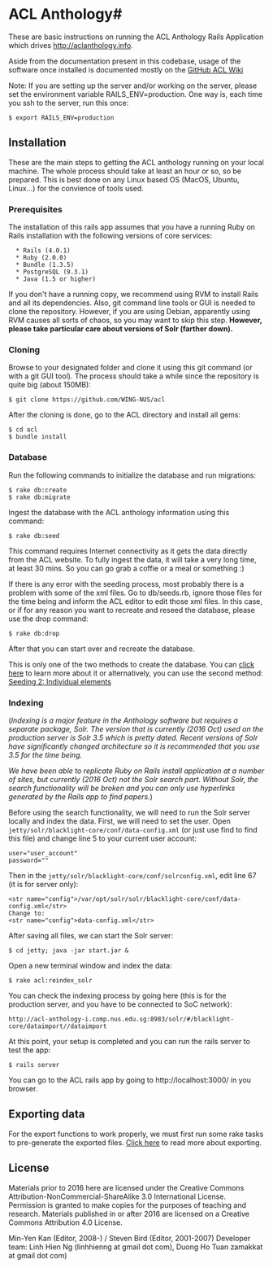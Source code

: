 # ACL Anthology#

These are basic instructions on running the ACL Anthology Rails Application which drives http://aclanthology.info. 

Aside from the documentation present in this codebase, usage of the software once installed is documented mostly on the [GitHub ACL Wiki](https://github.com/WING-NUS/acl/wiki)

Note: If you are setting up the server and/or working on the server, please set the environment variable RAILS_ENV=production. One way is, each time you ssh to the server, run this once:
```
$ export RAILS_ENV=production
```

## Installation ##
These are the main steps to getting the ACL anthology running on your local machine. The whole process should take at least an hour or so, so be prepared. This is best done on any Linux based OS (MacOS, Ubuntu, Linux...) for the convience of tools used.

### Prerequisites ###
The installation of this rails app assumes that you have a running Ruby on Rails installation with the following versions of core services:
```
  * Rails (4.0.1)
  * Ruby (2.0.0)
  * Bundle (1.3.5)
  * PostgreSQL (9.3.1)
  * Java (1.5 or higher)
```
If you don't have a running copy, we recommend using RVM to install Rails and all its dependencies. Also, git command line tools or GUI is needed to clone the repository.  However, if you are using Debian, apparently using RVM causes all sorts of chaos, so you may want to skip this step.  **However, please take particular care about versions of Solr (farther down).**

### Cloning ###
Browse to your designated folder and clone it using this git command (or with a git GUI tool). The process should take a while since the repository is quite big (about 150MB):
```
$ git clone https://github.com/WING-NUS/acl
```
After the cloning is done, go to the ACL directory and install all gems:
```
$ cd acl
$ bundle install
```

### Database ###
Run the following commands to initialize the database and run migrations:
```
$ rake db:create
$ rake db:migrate
```
Ingest the database with the ACL anthology information using this command:
```
$ rake db:seed
```
This command requires Internet connectivity as it gets the data directly from the ACL website. To fully ingest the data, it will take a very long time, at least 30 mins. So you can go grab a coffie or a meal or something :) 

If there is any error with the seeding process, most probably there is a problem with some of the xml files. Go to db/seeds.rb, ignore those files for the time being and inform the ACL editor to edit those xml files. In this case, or if for any reason you want to recreate and reseed the database, please use the drop command:
```
$ rake db:drop
```
After that you can start over and recreate the database.

This is only one of the two methods to create the database. You can [click here](https://github.com/WING-NUS/acl/wiki/Seeding-1:-Initial-database-seeding) to learn more about it or alternatively, you can use the second method: [Seeding 2: Individual elements](https://github.com/WING-NUS/acl/wiki/Seeding-2:-Individual-elements)

### Indexing ###
(*Indexing is a major feature in the Anthology software but requires a separate package, Solr.  The version that is currently (2016 Oct) used on the production server is Solr 3.5 which is pretty dated.  Recent versions of Solr have significantly changed architecture so it is recommended that you use 3.5 for the time being.*

*We have been able to replicate Ruby on Rails install application at a number of sites, but currently (2016 Oct) not the Solr search part.  Without Solr, the search functionality will be broken and you can only use hyperlinks generated by the Rails app to find papers.*)

Before using the search functionality, we will need to run the Solr server locally and index the data. First, we will need to set the user. Open `jetty/solr/blacklight-core/conf/data-config.xml` (or just use find to find this file) and change line 5 to your current user account:
```
user="user_account"
password=""
```
Then in the `jetty/solr/blacklight-core/conf/solrconfig.xml`, edit line 67 (it is for server only):
```
<str name="config">/var/opt/solr/solr/blacklight-core/conf/data-config.xml</str>
Change to:
<str name="config">data-config.xml</str>
```
After saving all files, we can start the Solr server:
```
$ cd jetty; java -jar start.jar &
```
Open a new terminal window and index the data:
```
$ rake acl:reindex_solr 
```
You can check the indexing process by going here (this is for the production server, and you have to be connected to SoC network):
```
http://acl-anthology-i.comp.nus.edu.sg:8983/solr/#/blacklight-core/dataimport//dataimport
```
At this point, your setup is completed and you can run the rails server to test the app:
```
$ rails server
```
You can go to the ACL rails app by going to http://localhost:3000/ in you browser.

## Exporting data ##

For the export functions to work properly, we must first run some rake tasks to pre-generate the exported files. [Click here](https://github.com/WING-NUS/acl/wiki/Exporting) to read more about exporting.

## License ##
Materials prior to 2016 here are licensed under the Creative Commons Attribution-NonCommercial-ShareAlike 3.0 International License. Permission is granted to make copies for the purposes of teaching and research. Materials published in or after 2016 are licensed on a Creative Commons Attribution 4.0 License.

Min-Yen Kan (Editor, 2008-) / Steven Bird (Editor, 2001-2007) 
Developer team: Linh Hien Ng (linhhienng at gmail dot com), Duong Ho Tuan zamakkat at gmail dot com)
